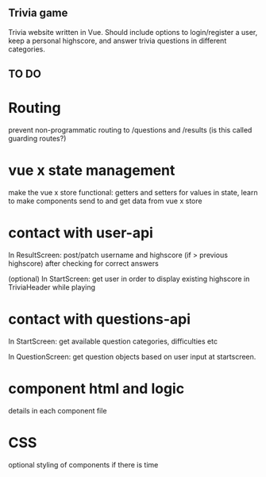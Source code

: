 ## Trivia game
Trivia website written in Vue. Should include options to login/register a user, keep a personal highscore, and answer trivia questions in different categories.

## TO DO

# Routing
prevent non-programmatic routing to /questions and /results (is this called guarding routes?)

# vue x state management
make the vue x store functional:
    getters and setters for values in state, learn to make components send to and get data from vue x store

# contact with user-api
In ResultScreen:
  post/patch username and highscore (if > previous highscore) after checking for correct answers

(optional) In StartScreen:
    get user in order to display existing highscore in TriviaHeader while playing

# contact with questions-api
In StartScreen:
    get available question categories, difficulties etc

In QuestionScreen:
    get question objects based on user input at startscreen.

# component html and logic
details in each component file

# CSS
optional styling of components if there is time